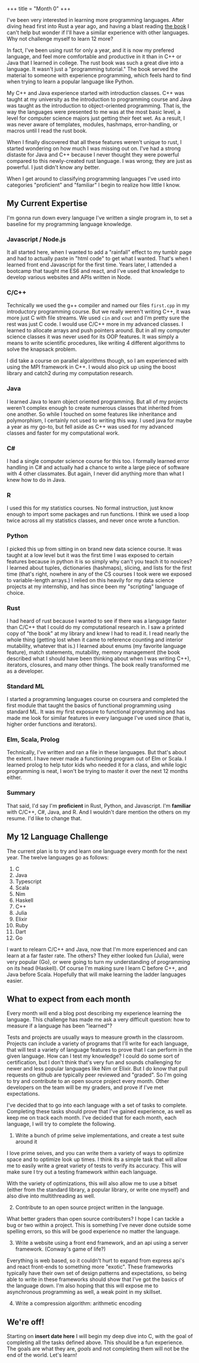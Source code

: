 +++
title = "Month 0"
+++

I've been very interested in learning more programming languages.  After diving head first into Rust a year ago, and having a blast reading [the book](https://doc.rust-lang.org/book/) I can't help but wonder if I'll have a similar experience with other languages.  Why not challenge myself to learn 12 more?

<!-- more -->

In fact, I've been using rust for only a year, and it is now my prefered language, and feel more comfortable and productive in it than in C++ or Java that I learned in college.  The rust book was such a great dive into a language.  It wasn't just a "programming tutorial."  The book served the material to someone with experience programming, which feels hard to find when trying to learn a popular language like Python.

My C++ and Java experience started with introduction classes.  C++ was taught at my university as the introduction to programming course and Java was taught as the introduction to object-oriented programming.  That is, the way the languages were presented to me was at the most basic level, a level for computer science majors just getting their feet wet.  As a result, I was never aware of templates, modules, hashmaps, error-handling, or macros until I read the rust book.

When I finally discovered that all these features weren't unique to rust, I started wondering on how much I was missing out on.  I've had a strong distaste for Java and C++ because I never thought they were powerful compared to this newly-created rust language.  I was wrong; they are just as powerful.  I just didn't know any better.  

When I get around to classifying programming languages I've used into categories "proficient" and "familiar" I begin to realize how little I know.

## My Current Expertise

I'm gonna run down every language I've written a single program in, to set a baseline for my programming language knowledge.

### Javascript / Node.js

It all started here, when I wanted to add a "rainfall" effect to my tumblr page and had to actually paste in "html code" to get what I wanted.  That's when I learned front end Javascript for the first time.  Years later, I attended a bootcamp that taught me ES6 and react, and I've used that knowledge to develop various websites and APIs written in Node.

### C/C++

Technically we used the g++ compiler and named our files `first.cpp` in my introductory programming course.  But we really weren't writing C++, it was more just C with file streams.  We used `cin` and `cout` and I'm pretty sure the rest was just C code.  I would use C/C++ more in my advanced classes.  I learned to allocate arrays and push pointers around.  But in all my computer science classes it was never used for its OOP features.  It was simply a means to write scientific procedures, like writing 4 different algorithms to solve the knapsack problem.

I did take a course on parallel algorithms though, so I am experienced with using the MPI framework in C++.  I would also pick up using the boost library and catch2 during my computation research.

### Java

I learned Java to learn object oriented programming.  But all of my projects weren't complex enough to create numerous classes that inherited from one another.  So while I touched on some features like inheritance and polymorphism, I certainly not used to writing this way.  I used java for maybe a year as my go-to, but fell aside as C++ was used for my advanced classes and faster for my computational work.

### C#

I had a single computer science course for this too.  I formally learned error handling in C# and actually had a chance to write a large piece of software with 4 other classmates.  But again, I never did anything more than what I knew how to do in Java.

### R

I used this for my statistics courses.  No formal instruction, just know enough to import some packages and run functions.  I think we used a loop twice across all my statistics classes, and never once wrote a function.

### Python

I picked this up from sitting in on brand new data science course.  It was taught at a low level but it was the first time I was exposed to certain features because in python it is so simply why can't you teach it to novices?  I learned about tuples, dictionaries (hashmaps), slicing, and lists for the first time (that's right, nowhere in any of the CS courses I took were we exposed to variable-length arrays.)  I relied on this heavily for my data science projects at my internship, and has since been my "scripting" language of choice.

### Rust

I had heard of rust because I wanted to see if there was a language faster than C/C++ that I could do my computational research in.  I saw a printed copy of "the book" at my library and knew I had to read it.  I read nearly the whole thing (getting lost when it came to reference counting and interior mutability, whatever that is.)  I learned about enums (my favorite language feature), match statements, mutability, memory management (the book described what I should have been thinking about when I was writing C++), iterators, closures, and many other things.  The book really transformed me as a developer.

### Standard ML

I started a programming languages course on coursera and completed the first module that taught the basics of functional programming using standard ML.  It was my first exposure to functional programming and has made me look for similar features in every language I've used since (that is, higher order functions and iterators).

### Elm, Scala, Prolog

Technically, I've written and ran a file in these languages.  But that's about the extent.  I have never made a functioning program out of Elm or Scala.  I learned prolog to help tutor kids who needed it for a class, and while logic programming is neat, I won't be trying to master it over the next 12 months either.

### Summary

That said, I'd say I'm **proficient** in Rust, Python, and Javascript.  I'm **familiar** with C/C++, C#, Java, and R.  And I wouldn't dare mention the others on my resume.  I'd like to change that.

## My 12 Language Challenge

The current plan is to try and learn one language every month for the next year.  The twelve languages go as follows:

1. C
1. Java
1. Typescript
1. Scala
1. Nim
1. Haskell
1. C++
1. Julia
1. Elixir
1. Ruby
1. Dart
1. Go

I want to relearn C/C++ and Java, now that I'm more experienced and can learn at a far faster rate.  The others?  They either looked fun (Julia), were very popular (Go), or were going to turn my understanding of programming on its head (Haskell).  Of course I'm making sure I learn C before C++, and Java before Scala.  Hopefully that will make learning the ladder languages easier.

## What to expect from each month

Every month will end a blog post describing my experience learning the language.  This challenge has made me ask a very difficult question: how to measure if a language has been "learned"?

Tests and projects are usually ways to measure growth in the classroom.  Projects can include a variety of programs that I'll write for each language, that will test a variety of language features to prove that I can perform in the given language.  How can I test my knowledge?  I could do some sort of certification, but I don't think that's very fun and sounds challenging for newer and less popular languages like Nim or Elixir.  But I do know that pull requests on github are typically peer reviewed and "graded".  So I'm going to try and contribute to an open source project every month.  Other developers on the team will be my graders, and prove if I've met expectations.  

I've decided that to go into each language with a set of tasks to complete.  Completing these tasks should prove that I've gained experience, as well as keep me on track each month.  I've decided that for each month, each language, I will try to complete the following.

1. Write a bunch of prime seive implementations, and create a test suite around it

I love prime seives, and you can write them a variety of ways to optimize space and to optimize look up times.  I think its a simple task that will allow me to easily write a great variety of tests to verify its accuracy.  This will make sure I try out a testing framework within each language.

With the variety of optimizations, this will also allow me to use a bitset (either from the standard library, a popular library, or write one myself) and also dive into multithreading as well.

2. Contribute to an open source project written in the language.

What better graders than open source contributers?  I hope I can tackle a bug or two within a project.  This is something I've never done outside some spelling errors, so this will be good experience no matter the language.

3. Write a website using a front end framework, and an api using a server framework. (Conway's game of life?)

Everything is web based, so it couldn't hurt to expand from express api's and react front-ends to something more "exotic".  These frameworks typically have their own set of design patterns and expectations, so being able to write in these frameworks should show that I've got the basics of the language down.  I'm also hoping that this will expose me to asynchronous programming as well, a weak point in my skillset.

4. Write a compression algorithm: arithmetic encoding

## We're off!

Starting on **insert date here** I will begin my deep dive into C, with the goal of completing all the tasks defined above.  This should be a fun experience.  The goals are what they are, _goals_ and not completing them will not be the end of the world.  Let's learn!
